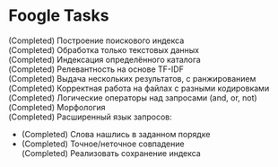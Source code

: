 # Foogle Tasks
(Completed) Построение поискового индекса \
(Completed) Обработка только текстовых данных \
(Completed) Индексация определённого каталога \
(Completed) Релевантность на основе TF-IDF \
(Completed) Выдача нескольких результатов, с ранжированием \
(Completed) Корректная работа на файлах с разными кодировками \
(Completed) Логические операторы над запросами (and, or, not) \
(Completed) Морфология \
(Completed) Расширенный язык запросов:
- (Completed) Слова нашлись в заданном порядке
- (Completed) Точное/неточное совпадение \
(Completed) Реализовать сохранение индекса
